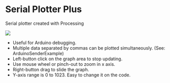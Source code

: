 # Serial Plotter Plus
Serial plotter created with Processing

<img src="/screenshot.gif">

- Useful for Arduino debugging.
- Multiple data separated by commas can be plotted simultaneously. (See: ArduinoSenderExample)
- Left-button click on the graph area to stop updating.
- Use mouse wheel or pinch-out to zoom in x axis.
- Right-button drag to slide the graph.
- Y-axis range is 0 to 1023. Easy to change it on the code.
